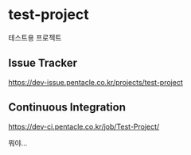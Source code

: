 # test-project
테스트용 프로젝트

## Issue Tracker 
https://dev-issue.pentacle.co.kr/projects/test-project

## Continuous Integration
https://dev-ci.pentacle.co.kr/job/Test-Project/

뭐야...

